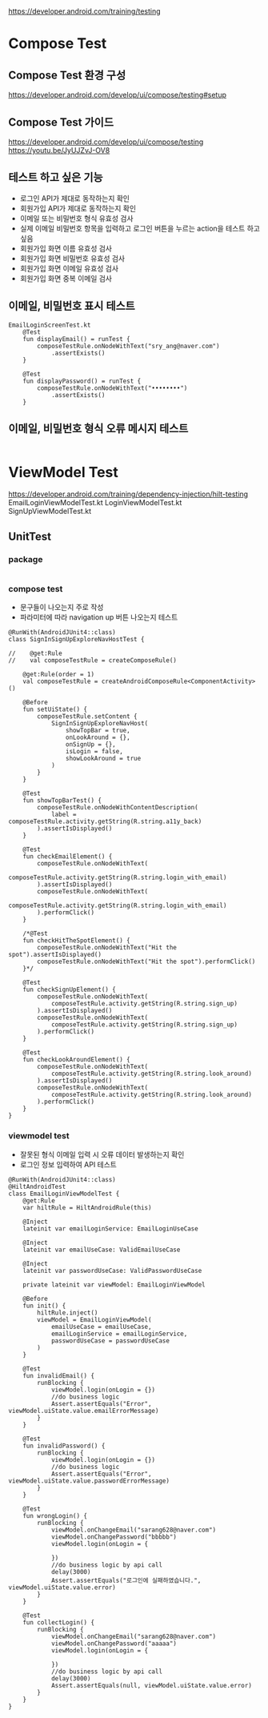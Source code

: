 #
https://developer.android.com/training/testing

# Compose Test

## Compose Test 환경 구성
https://developer.android.com/develop/ui/compose/testing#setup

## Compose Test 가이드
https://developer.android.com/develop/ui/compose/testing
https://youtu.be/JyUJZvJ-OV8

## 테스트 하고 싶은 기능
- 로그인 API가 제대로 동작하는지 확인
- 회원가입 API가 제대로 동작하는지 확인
- 이메일 또는 비밀번호 형식 유효성 검사
- 실제 이메일 비밀번호 항목을 입력하고 로그인 버튼을 누르는 action을 테스트 하고 싶음
- 회원가입 화면 이름 유효성 검사
- 회원가입 화면 비밀번호 유효성 검사
- 회원가입 화면 이메일 유효성 검사
- 회원가입 화면 중복 이메일 검사

## 이메일, 비밀번호 표시 테스트

```
EmailLoginScreenTest.kt
    @Test
    fun displayEmail() = runTest {
        composeTestRule.onNodeWithText("sry_ang@naver.com")
            .assertExists()
    }

    @Test
    fun displayPassword() = runTest {
        composeTestRule.onNodeWithText("••••••••")
            .assertExists()
    }
```

## 이메일, 비밀번호 형식 오류 메시지 테스트
```

```

# ViewModel Test

https://developer.android.com/training/dependency-injection/hilt-testing
EmailLoginViewModelTest.kt
LoginViewModelTest.kt
SignUpViewModelTest.kt


## UnitTest
### package
<img src="../../screenshots/unittest_package.png" alt=""/>

### compose test
- 문구들이 나오는지 주로 작성
- 파라미터에 따라 navigation up 버튼 나오는지 테스트
```
@RunWith(AndroidJUnit4::class)
class SignInSignUpExploreNavHostTest {

//    @get:Rule
//    val composeTestRule = createComposeRule()

    @get:Rule(order = 1)
    val composeTestRule = createAndroidComposeRule<ComponentActivity>()

    @Before
    fun setUiState() {
        composeTestRule.setContent {
            SignInSignUpExploreNavHost(
                showTopBar = true,
                onLookAround = {},
                onSignUp = {},
                isLogin = false,
                showLookAround = true
            )
        }
    }

    @Test
    fun showTopBarTest() {
        composeTestRule.onNodeWithContentDescription(
            label = composeTestRule.activity.getString(R.string.a11y_back)
        ).assertIsDisplayed()
    }

    @Test
    fun checkEmailElement() {
        composeTestRule.onNodeWithText(
            composeTestRule.activity.getString(R.string.login_with_email)
        ).assertIsDisplayed()
        composeTestRule.onNodeWithText(
            composeTestRule.activity.getString(R.string.login_with_email)
        ).performClick()
    }

    /*@Test
    fun checkHitTheSpotElement() {
        composeTestRule.onNodeWithText("Hit the spot").assertIsDisplayed()
        composeTestRule.onNodeWithText("Hit the spot").performClick()
    }*/

    @Test
    fun checkSignUpElement() {
        composeTestRule.onNodeWithText(
            composeTestRule.activity.getString(R.string.sign_up)
        ).assertIsDisplayed()
        composeTestRule.onNodeWithText(
            composeTestRule.activity.getString(R.string.sign_up)
        ).performClick()
    }

    @Test
    fun checkLookAroundElement() {
        composeTestRule.onNodeWithText(
            composeTestRule.activity.getString(R.string.look_around)
        ).assertIsDisplayed()
        composeTestRule.onNodeWithText(
            composeTestRule.activity.getString(R.string.look_around)
        ).performClick()
    }
}
```
### viewmodel test
- 잘못된 형식 이메일 입력 시 오류 데이터 발생하는지 확인
- 로그인 정보 입력하여 API 테스트
```
@RunWith(AndroidJUnit4::class)
@HiltAndroidTest
class EmailLoginViewModelTest {
    @get:Rule
    var hiltRule = HiltAndroidRule(this)

    @Inject
    lateinit var emailLoginService: EmailLoginUseCase

    @Inject
    lateinit var emailUseCase: ValidEmailUseCase

    @Inject
    lateinit var passwordUseCase: ValidPasswordUseCase

    private lateinit var viewModel: EmailLoginViewModel

    @Before
    fun init() {
        hiltRule.inject()
        viewModel = EmailLoginViewModel(
            emailUseCase = emailUseCase,
            emailLoginService = emailLoginService,
            passwordUseCase = passwordUseCase
        )
    }

    @Test
    fun invalidEmail() {
        runBlocking {
            viewModel.login(onLogin = {})
            //do business logic
            Assert.assertEquals("Error", viewModel.uiState.value.emailErrorMessage)
        }
    }

    @Test
    fun invalidPassword() {
        runBlocking {
            viewModel.login(onLogin = {})
            //do business logic
            Assert.assertEquals("Error", viewModel.uiState.value.passwordErrorMessage)
        }
    }

    @Test
    fun wrongLogin() {
        runBlocking {
            viewModel.onChangeEmail("sarang628@naver.com")
            viewModel.onChangePassword("bbbbb")
            viewModel.login(onLogin = {

            })
            //do business logic by api call
            delay(3000)
            Assert.assertEquals("로그인에 실패하였습니다.", viewModel.uiState.value.error)
        }
    }

    @Test
    fun collectLogin() {
        runBlocking {
            viewModel.onChangeEmail("sarang628@naver.com")
            viewModel.onChangePassword("aaaaa")
            viewModel.login(onLogin = {

            })
            //do business logic by api call
            delay(3000)
            Assert.assertEquals(null, viewModel.uiState.value.error)
        }
    }
}
```
